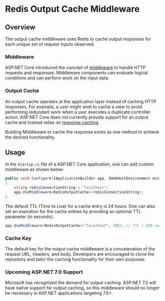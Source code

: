 # Redis Output Cache Middleware

## Overview 
The output cache middleware uses Redis to cache output responses for each unique set of request inputs observed.

### Middleware 
ASP.NET Core introduced the concept of [middleware](https://docs.microsoft.com/aspnet/core/fundamentals/middleware) to handle HTTP requests and responses. Middleware components can evaluate logical conditions and can perform work on the input data. 

### Output Cache 
An output cache operates at the application layer instead of caching HTTP responses. For example, a user might wish to cache a view to avoid performing redundant work when a user executes a duplicate controller action. ASP.NET Core does not currently provide support for an output cache and instead relies on [response caching](https://docs.microsoft.com/aspnet/core/performance/caching/response).

Building Middleware to cache the response exists as one method to achieve the desired functionality.  

## Usage 
In the `Startup.cs` file of a ASP.NET Core application, one can add custom middleware as shown below:

```csharp
public void Configure(IApplicationBuilder app, IWebHostEnvironment env)
{
    string redisConnectionString = "localhost";
    app.UseMiddleware<RedisOutputCache>(redisConnectionString);
}
```

The default TTL (Time to Live) for a cache entry is 24 hours. One can also set an expiration for the cache entires by providing an optional TTL parameter (in seconds):

```csharp
app.UseMiddleware<RedisOutputCache>("localhost", 300); // TTL = 300 seconds
```

### Cache Key
The default key for the output cache middleware is a concatenation of the request URL, headers, and body. Developers are encouraged to clone the repository and tailor the caching functionality for their own purposes. 

### Upcoming ASP.NET 7.0 Support 
Microsoft has recognized the demand for output caching. ASP.NET 7.0 will have native support for output caching, so this middleware should no longer be necessary in ASP.NET applications targeting 7.0+.